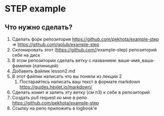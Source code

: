 # STEP example 

## Что нужно сделать?

1. Сделать форк репозитория https://github.com/pekhota/example-step => https://github.com/golub/example-step
2. Склонировать этот (https://github.com/<your-gh-name>/example-step) репозиторий себе на диск 
3. В этом репозитории сделать ветку с названием: ваше-имя_ваша-фамилия (латиницей)
4. Добавить файлик lesson2.md
5. В этот файлик написать что вы поняли из лекции 2
   1. Постарайтесь написать ваш текст в формате markdown https://guides.hexlet.io/markdown/
6. Сделать комит и залить эту ветку (см п3) к себе в репозиторий
7. Создать pull request ко мне в репо https://github.com/pekhota/example-step
8. Ссылку на репо приложить в logbook'e